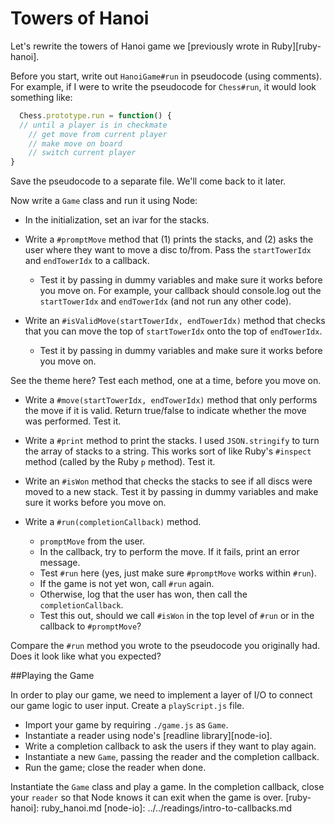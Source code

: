# Towers of Hanoi

Let's rewrite the towers of Hanoi game we [previously wrote in Ruby][ruby-hanoi].

Before you start, write out `HanoiGame#run` in pseudocode (using comments).  For example, if I were to write the pseudocode for `Chess#run`, it would look something like:

```javascript
  Chess.prototype.run = function() {
  // until a player is in checkmate
    // get move from current player
    // make move on board
    // switch current player
}
```

Save the pseudocode to a separate file.  We'll come back to it later.

Now write a `Game` class and run it using Node:

* In the initialization, set an ivar for the stacks.

* Write a `#promptMove` method that (1) prints the stacks,
  and (2) asks the user where they want to move a disc to/from. Pass
  the `startTowerIdx` and `endTowerIdx` to a callback.  
    * Test it by passing in dummy variables and make sure it works before you move on.  For example, your callback should console.log out the `startTowerIdx` and `endTowerIdx` (and not run any other code).

* Write an `#isValidMove(startTowerIdx, endTowerIdx)` method that
  checks that you can move the top of `startTowerIdx` onto the top of
  `endTowerIdx`. 
  * Test it by passing in dummy variables and make sure it works before you move on.

See the theme here?  Test each method, one at a time, before you move on.

* Write a `#move(startTowerIdx, endTowerIdx)` method that only performs
  the move if it is valid. Return true/false to indicate whether the
  move was performed.  Test it.

* Write a `#print` method to print the stacks. I used `JSON.stringify`
  to turn the array of stacks to a string. This works sort of like
  Ruby's `#inspect` method (called by the Ruby `p` method). Test it.

* Write an `#isWon` method that checks the stacks to see if all discs were moved to a new stack.  Test it by passing in dummy variables and make sure it works before you move on.

* Write a `#run(completionCallback)` method.
    * `promptMove` from the user.  
    * In the callback, try to perform the move. If it fails, print an
      error message.
    * Test `#run` here (yes, just make sure `#promptMove` works within `#run`).
    * If the game is not yet won, call `#run` again.
    * Otherwise, log that the user has won, then call the
      `completionCallback`.
    * Test this out, should we call `#isWon` in the top level of `#run` or in the callback to `#promptMove`?

Compare the `#run` method you wrote to the pseudocode you originally had.  Does it look like what you expected?

##Playing the Game

In order to play our game, we need to implement a layer of I/O to connect our game logic to user input. Create a `playScript.js` file. 
  * Import your game by requiring `./game.js` as `Game`.
  * Instantiate a reader using node's [readline library][node-io].
  * Write a completion callback to ask the users if they want to play again.
  * Instantiate a new `Game`, passing the reader and the completion callback.
  * Run the game; close the reader when done.

Instantiate the `Game` class and play a game. In the completion
callback, close your `reader` so that Node knows it can exit when the
game is over.
[ruby-hanoi]: ruby_hanoi.md
[node-io]: ../../readings/intro-to-callbacks.md
